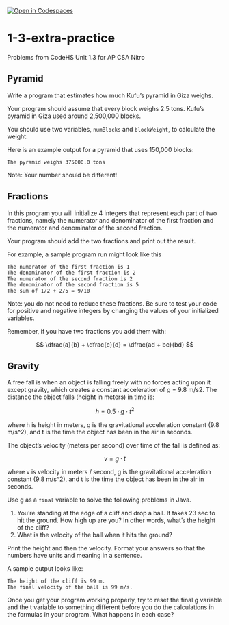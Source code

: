 [![Open in Codespaces](https://classroom.github.com/assets/launch-codespace-2972f46106e565e64193e422d61a12cf1da4916b45550586e14ef0a7c637dd04.svg)](https://classroom.github.com/open-in-codespaces?assignment_repo_id=15799516)
# 1-3-extra-practice
Problems from CodeHS Unit 1.3 for AP CSA Nitro

## Pyramid
Write a program that estimates how much Kufu’s pyramid in Giza weighs.

Your program should assume that every block weighs 2.5 tons. Kufu’s pyramid in Giza used around 2,500,000 blocks.

You should use two variables, `numBlocks` and `blockWeight`, to calculate the weight.

Here is an example output for a pyramid that uses 150,000 blocks:
```
The pyramid weighs 375000.0 tons
```
Note: Your number should be different!

## Fractions
In this program you will initialize 4 integers that represent each part of two fractions, namely the numerator and denominator of the first fraction and the numerator and denominator of the second fraction.

Your program should add the two fractions and print out the result.

For example, a sample program run might look like this
```
The numerator of the first fraction is 1
The denominator of the first fraction is 2
The numerator of the second fraction is 2
The denominator of the second fraction is 5
The sum of 1/2 + 2/5 = 9/10
```
Note: you do not need to reduce these fractions. Be sure to test your code for positive and negative integers by changing the values of your initialized variables.

Remember, if you have two fractions you add them with:

$$ \dfrac{a}{b} + \dfrac{c}{d} = \dfrac{ad + bc}{bd} $$

## Gravity
A free fall is when an object is falling freely with no forces acting upon it except gravity, which creates a constant acceleration of g = 9.8 m/s2. The distance the object falls (height in meters) in time is:

$$h = 0.5 \cdot g \cdot t^2$$

where h is height in meters, g is the gravitational acceleration constant (9.8 m/s^2), and t is the time the object has been in the air in seconds.

The object’s velocity (meters per second) over time of the fall is defined as:

$$ v = g \cdot t $$

where v is velocity in meters / second, g is the gravitational acceleration constant (9.8 m/s^2), and t is the time the object has been in the air in seconds.

Use g as a `final` variable to solve the following problems in Java.

1. You’re standing at the edge of a cliff and drop a ball. It takes 23 sec to hit the ground. How high up are you? In other words, what’s the height of the cliff?
2. What is the velocity of the ball when it hits the ground?

Print the height and then the velocity. Format your answers so that the numbers have units and meaning in a sentence.

A sample output looks like:
```
The height of the cliff is 99 m.
The final velocity of the ball is 99 m/s.
```
Once you get your program working properly, try to reset the final g variable and the t variable to something different before you do the calculations in the formulas in your program. What happens in each case?
